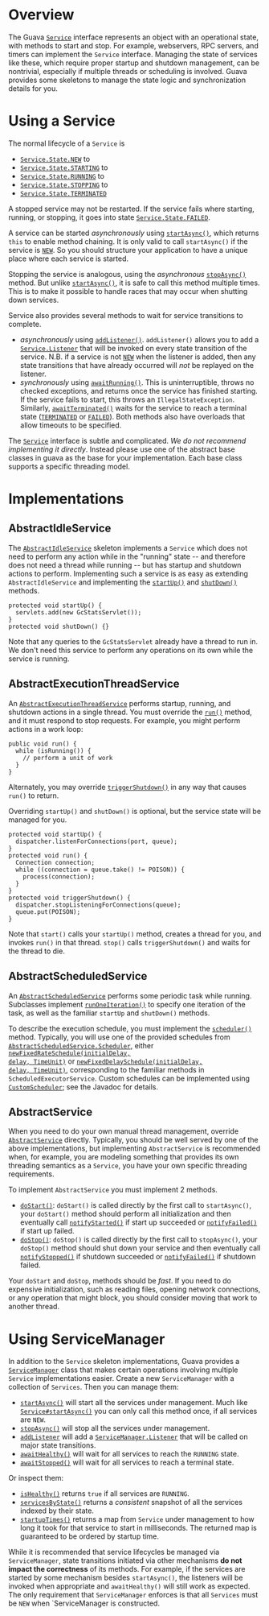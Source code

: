 # Overview
The Guava <a href='http://google.github.io/guava/releases/snapshot/api/docs/com/google/common/util/concurrent/Service.html'><code>Service</code></a> interface represents an object with an operational state, with methods to start and stop.  For example, webservers, RPC servers, and timers can implement the `Service` interface.  Managing the state of services like these, which require proper startup and shutdown management, can be nontrivial, especially if multiple threads or scheduling is involved.  Guava provides some skeletons to manage the state logic and synchronization details for you.

# Using a Service

The normal lifecycle of a `Service` is

  * <a href='http://google.github.io/guava/releases/snapshot/api/docs/com/google/common/util/concurrent/Service.State.html#NEW'><code>Service.State.NEW</code></a> to
  * <a href='http://google.github.io/guava/releases/snapshot/api/docs/com/google/common/util/concurrent/Service.State.html#STARTING'><code>Service.State.STARTING</code></a> to
  * <a href='http://google.github.io/guava/releases/snapshot/api/docs/com/google/common/util/concurrent/Service.State.html#RUNNING'><code>Service.State.RUNNING</code></a> to
  * <a href='http://google.github.io/guava/releases/snapshot/api/docs/com/google/common/util/concurrent/Service.State.html#STOPPING'><code>Service.State.STOPPING</code></a> to
  * <a href='http://google.github.io/guava/releases/snapshot/api/docs/com/google/common/util/concurrent/Service.State.html#TERMINATED'><code>Service.State.TERMINATED</code></a>

A stopped service may not be restarted.  If the service fails where starting, running, or stopping, it goes into state <a href='http://google.github.io/guava/releases/snapshot/api/docs/com/google/common/util/concurrent/Service.State.html#FAILED'><code>Service.State.FAILED</code></a>.

A service can be started _asynchronously_ using <a href='http://google.github.io/guava/releases/snapshot/api/docs/com/google/common/util/concurrent/Service.html#startAsync()'><code>startAsync()</code></a>, which returns `this` to enable method chaining.  It is only valid to call `startAsync()` if the service is <a href='http://google.github.io/guava/releases/snapshot/api/docs/com/google/common/util/concurrent/Service.State.html#NEW'><code>NEW</code></a>.  So you should structure your application to have a unique place where each service is started.

Stopping the service is analogous, using the _asynchronous_ <a href='http://google.github.io/guava/releases/snapshot/api/docs/com/google/common/util/concurrent/Service.html#stopAsync()'><code>stopAsync()</code></a> method.  But unlike <a href='http://google.github.io/guava/releases/snapshot/api/docs/com/google/common/util/concurrent/Service.html#startAsync()'><code>startAsync()</code></a>, it is safe to call this method multiple times.  This is to make it possible to handle races that may occur when shutting down services.

Service also provides several methods to wait for service transitions to complete.
  * _asynchronously_ using <a href='http://google.github.io/guava/releases/snapshot/api/docs/com/google/common/util/concurrent/Service.html#addListener()'><code>addListener()</code></a>.  `addListener()` allows you to add a <a href='http://google.github.io/guava/releases/snapshot/api/docs/com/google/common/util/concurrent/Service.Listener.html'><code>Service.Listener</code></a> that will be invoked on every state transition of the service.  N.B. if a service is not <a href='http://google.github.io/guava/releases/snapshot/api/docs/com/google/common/util/concurrent/Service.State.html#NEW'><code>NEW</code></a> when the listener is added, then any state transitions that have already occurred will _not_ be replayed on the listener.
  * _synchronously_ using <a href='http://google.github.io/guava/releases/snapshot/api/docs/com/google/common/util/concurrent/Service.html#awaitRunning()'><code>awaitRunning()</code></a>.  This is uninterruptible, throws no checked exceptions, and returns once the service has finished starting.  If the service fails to start, this throws an `IllegalStateException`.  Similarly, <a href='http://google.github.io/guava/releases/snapshot/api/docs/com/google/common/util/concurrent/Service.html#awaitTerminated()'><code>awaitTerminated()</code></a> waits for the service to reach a terminal state (<a href='http://google.github.io/guava/releases/snapshot/api/docs/com/google/common/util/concurrent/Service.State.html#TERMINATED'><code>TERMINATED</code></a> or <a href='http://google.github.io/guava/releases/snapshot/api/docs/com/google/common/util/concurrent/Service.State.html#FAILED'><code>FAILED</code></a>).  Both methods also have overloads that allow timeouts to be specified.

The <a href='http://google.github.io/guava/releases/snapshot/api/docs/com/google/common/util/concurrent/Service.html'><code>Service</code></a> interface is subtle and complicated.  _We do not recommend implementing it directly_.  Instead please use one of the abstract base classes in guava as the base for your implementation.  Each base class supports a specific threading model.

# Implementations
## AbstractIdleService
The <a href='http://google.github.io/guava/releases/snapshot/api/docs/com/google/common/util/concurrent/AbstractIdleService.html'><code>AbstractIdleService</code></a> skeleton implements a `Service` which does not need to perform any action while in the "running" state -- and therefore does not need a thread while running -- but has startup and shutdown actions to perform.  Implementing such a service is as easy as extending `AbstractIdleService` and implementing the <a href='http://google.github.io/guava/releases/snapshot/api/docs/com/google/common/util/concurrent/AbstractIdleService.html#startUp()'><code>startUp()</code></a> and <a href='http://google.github.io/guava/releases/snapshot/api/docs/com/google/common/util/concurrent/AbstractIdleService.html#shutDown()'><code>shutDown()</code></a> methods.

```
protected void startUp() {
  servlets.add(new GcStatsServlet());
}
protected void shutDown() {}
```

Note that any queries to the `GcStatsServlet` already have a thread to run in.  We don't need this service to perform any operations on its own while the service is running.

## AbstractExecutionThreadService
An <a href='http://google.github.io/guava/releases/snapshot/api/docs/com/google/common/util/concurrent/AbstractExecutionThreadService.html'><code>AbstractExecutionThreadService</code></a> performs startup, running, and shutdown actions in a single thread.  You must override the <a href='http://google.github.io/guava/releases/snapshot/api/docs/com/google/common/util/concurrent/AbstractExecutionThreadService.html#run()'><code>run()</code></a> method, and it must respond to stop requests.  For example, you might perform actions in a work loop:

```
public void run() {
  while (isRunning()) {
    // perform a unit of work
  }
}
```

Alternately, you may override <a href='http://google.github.io/guava/releases/snapshot/api/docs/com/google/common/util/concurrent/AbstractExecutionThreadService.html#triggerShutdown()'><code>triggerShutdown()</code></a> in any way that causes `run()` to return.

Overriding `startUp()` and `shutDown()` is optional, but the service state will be managed for you.

```
protected void startUp() {
  dispatcher.listenForConnections(port, queue);
}
protected void run() {
  Connection connection;
  while ((connection = queue.take() != POISON)) {
    process(connection);
  }
}
protected void triggerShutdown() {
  dispatcher.stopListeningForConnections(queue);
  queue.put(POISON);
}
```

Note that `start()` calls your `startUp()` method, creates a thread for you, and invokes `run()` in that thread.  `stop()` calls `triggerShutdown()` and waits for the thread to die.

## AbstractScheduledService
An <a href='http://google.github.io/guava/releases/snapshot/api/docs/com/google/common/util/concurrent/AbstractScheduledService.html'><code>AbstractScheduledService</code></a> performs some periodic task while running.  Subclasses implement <a href='http://google.github.io/guava/releases/snapshot/api/docs/com/google/common/util/concurrent/AbstractScheduledService.html#runOneIteration()'><code>runOneIteration()</code></a> to specify one iteration of the task, as well as the familiar `startUp` and `shutDown()` methods.

To describe the execution schedule, you must implement the <a href='http://google.github.io/guava/releases/snapshot/api/docs/com/google/common/util/concurrent/AbstractScheduledService.html#scheduler()'><code>scheduler()</code></a> method.  Typically, you will use one of the provided schedules from <a href='http://google.github.io/guava/releases/snapshot/api/docs/com/google/common/util/concurrent/AbstractScheduledService.Scheduler.html'><code>AbstractScheduledService.Scheduler</code></a>, either <a href='http://google.github.io/guava/releases/snapshot/api/docs/com/google/common/util/concurrent/AbstractScheduledService.Scheduler.html#newFixedRateSchedule(long, long, java.util.concurrent.TimeUnit)'><code>newFixedRateSchedule(initialDelay, delay, TimeUnit)</code></a> or <a href='http://google.github.io/guava/releases/snapshot/api/docs/com/google/common/util/concurrent/AbstractScheduledService.Scheduler.html#newFixedDelaySchedule(long, long, java.util.concurrent.TimeUnit)'><code>newFixedDelaySchedule(initialDelay, delay, TimeUnit)</code></a>, corresponding to the familiar methods in `ScheduledExecutorService`.  Custom schedules can be implemented using <a href='http://google.github.io/guava/releases/snapshot/api/docs/com/google/common/util/concurrent/AbstractScheduledService.CustomScheduler.html'><code>CustomScheduler</code></a>; see the Javadoc for details.

## AbstractService
When you need to do your own manual thread management, override <a href='http://google.github.io/guava/releases/snapshot/api/docs/com/google/common/util/concurrent/AbstractService.html'><code>AbstractService</code></a> directly. Typically, you should be well served by one of the above implementations, but implementing `AbstractService` is recommended when, for example, you are modeling something that provides its own threading semantics as a `Service`, you have your own specific threading requirements.

To implement `AbstractService` you must implement 2 methods.
  * <a href='http://google.github.io/guava/releases/snapshot/api/docs/com/google/common/util/concurrent/AbstractService.html#doStart()'><code>doStart()</code></a>:  `doStart()` is called directly by the first call to `startAsync()`, your `doStart()` method should perform all initialization and then eventually call <a href='http://google.github.io/guava/releases/snapshot/api/docs/com/google/common/util/concurrent/AbstractService.html#notifyStarted()'><code>notifyStarted()</code></a> if start up succeeded or <a href='http://google.github.io/guava/releases/snapshot/api/docs/com/google/common/util/concurrent/AbstractService.html#notifyFailed(java.lang.Throwable)'><code>notifyFailed()</code></a> if start up failed.
  * <a href='http://google.github.io/guava/releases/snapshot/api/docs/com/google/common/util/concurrent/AbstractService.html#doStop()'><code>doStop()</code></a>:  `doStop()` is called directly by the first call to `stopAsync()`, your `doStop()` method should shut down your service and then eventually call <a href='http://google.github.io/guava/releases/snapshot/api/docs/com/google/common/util/concurrent/AbstractService.html#notifyStopped()'><code>notifyStopped()</code></a> if shutdown succeeded or <a href='http://google.github.io/guava/releases/snapshot/api/docs/com/google/common/util/concurrent/AbstractService.html#notifyFailed(java.lang.Throwable)'><code>notifyFailed()</code></a> if shutdown failed.

Your `doStart` and `doStop`, methods should be _fast_.  If you need to do expensive initialization, such as reading files, opening network connections, or any operation that might block, you should consider moving that work to another thread.

# Using ServiceManager

In addition to the `Service` skeleton implementations, Guava provides a <a href='http://google.github.io/guava/releases/snapshot/api/docs/com/google/common/util/concurrent/ServiceManager.html'><code>ServiceManager</code></a> class that makes certain operations involving multiple `Service` implementations easier.  Create a new `ServiceManager` with a collection of `Services`.  Then you can manage them:

  * <a href='http://google.github.io/guava/releases/snapshot/api/docs/com/google/common/util/concurrent/ServiceManager.html#startAsync()'><code>startAsync()</code></a> will start all the services under management. Much like <a href='http://google.github.io/guava/releases/snapshot/api/docs/com/google/common/util/concurrent/Service.html#startAsync()'><code>Service#startAsync()</code></a> you can only call this method once, if all services are `NEW`.
  * <a href='http://google.github.io/guava/releases/snapshot/api/docs/com/google/common/util/concurrent/ServiceManager.html#stopAsync()'><code>stopAsync()</code></a> will stop all the services under management.
  * <a href='http://google.github.io/guava/releases/snapshot/api/docs/com/google/common/util/concurrent/ServiceManager.html#addListener(com.google.common.util.concurrent.ServiceManager.Listener, java.util.concurrent.Executor)'><code>addListener</code></a> will add a <a href='http://google.github.io/guava/releases/snapshot/api/docs/com/google/common/util/concurrent/ServiceManager.Listener.html'><code>ServiceManager.Listener</code></a> that will be called on major state transitions.
  * <a href='http://google.github.io/guava/releases/snapshot/api/docs/com/google/common/util/concurrent/ServiceManager.html#awaitHealthy()'><code>awaitHealthy()</code></a> will wait for all services to reach the `RUNNING` state.
  * <a href='http://google.github.io/guava/releases/snapshot/api/docs/com/google/common/util/concurrent/ServiceManager.html#awaitStopped()'><code>awaitStopped()</code></a> will wait for all services to reach a terminal state.

Or inspect them:
  * <a href='http://google.github.io/guava/releases/snapshot/api/docs/com/google/common/util/concurrent/ServiceManager.html#isHealthy()'><code>isHealthy()</code></a> returns `true` if all services are `RUNNING`.
  * <a href='http://google.github.io/guava/releases/snapshot/api/docs/com/google/common/util/concurrent/ServiceManager.html#servicesByState()'><code>servicesByState()</code></a> returns a _consistent_ snapshot of all the services indexed by their state.
  * <a href='http://google.github.io/guava/releases/snapshot/api/docs/com/google/common/util/concurrent/ServiceManager.html#startupTimes()'><code>startupTimes()</code></a> returns a map from `Service` under management to how long it took for that service to start in milliseconds.  The returned map is guaranteed to be ordered by startup time.

While it is recommended that service lifecycles be managed via `ServiceManager`, state transitions initiated via other mechanisms **do not impact the correctness** of its methods. For example, if the services are started by some mechanism besides `startAsync()`, the listeners will be invoked when appropriate and `awaitHealthy()` will still work as expected.  The only requirement that `ServiceManager` enforces is that all `Services` must be `NEW` when `ServiceManager is constructed.
